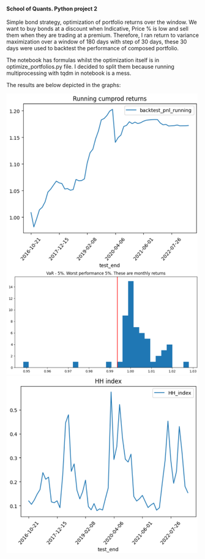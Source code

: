<h4>School of Quants. Python project 2</h4>

<p>Simple bond strategy, optimization of portfolio returns over the window. We want to buy bonds at a discount when Indicative, Price % is low and sell them when they are trading at a premium. Therefore, I ran return to variance maximization over a window of 180 days with step of 30 days, these 30 days were used to backtest the performance of composed portfolio.</p>

<p>The notebook has formulas whilst the optimization itself is in optimize_portfolios.py file. I decided to split them because running multiprocessing with tqdm in notebook is a mess.</p>

<p>The results are below depicted in the graphs:</p>

<img src="./pics/running_return.png" alt="Running Return" width="500" style="display:block;text-align:center">

<img src="./pics/var_5.png" alt="VAR 5" width="500">

<img src="./pics/hh_index.png" alt="HH Index" width="500">
